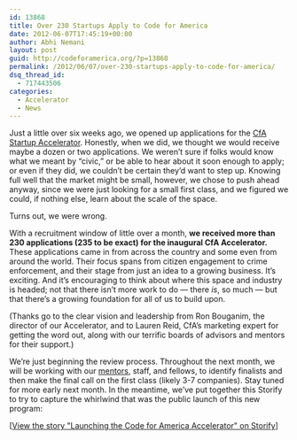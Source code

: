 ```yaml
---
id: 13868
title: Over 230 Startups Apply to Code for America
date: 2012-06-07T17:45:19+00:00
author: Abhi Nemani
layout: post
guid: http://codeforamerica.org/?p=13868
permalink: /2012/06/07/over-230-startups-apply-to-code-for-america/
dsq_thread_id:
  - 717443506
categories:
  - Accelerator
  - News
---
```

Just a little over six weeks ago, we opened up applications for the [CfA Startup Accelerator](http://codeforamerica.org/accelerator). Honestly, when we did, we thought we would receive maybe a dozen or two applications. We weren&#8217;t sure if folks would know what we meant by &#8220;civic,&#8221; or be able to hear about it soon enough to apply; or even if they did, we couldn&#8217;t be certain they&#8217;d want to step up. Knowing full well that the market might be small, however, we chose to push ahead anyway, since we were just looking for a small first class, and we figured we could, if nothing else, learn about the scale of the space.

Turns out, we were wrong.

With a recruitment window of little over a month, **we received more than 230 applications (235 to be exact) for the inaugural CfA Accelerator.** These applications came in from across the country and some even from around the world. Their focus spans from citizen engagement to crime enforcement, and their stage from just an idea to a growing business. It&#8217;s exciting. And it&#8217;s encouraging to think about where this space and industry is headed; not that there isn&#8217;t more work to do &#8212; there _is_, so much &#8212; but that there&#8217;s a growing foundation for all of us to build upon.

(Thanks go to the clear vision and leadership from Ron Bouganim, the director of our Accelerator, and to Lauren Reid, CfA&#8217;s marketing expert for getting the word out, along with our terrific boards of advisors and mentors for their support.)

We&#8217;re just beginning the review process. Throughout the next month, we will be working with our [mentors](http://codeforamerica.org/accelerator/#team), staff, and fellows, to identify finalists and then make the final call on the first class (likely 3-7 companies). Stay tuned for more early next month. In the meantime, we&#8217;ve put together this Storify to try to capture the whirlwind that was the public launch of this new program:


  


<noscript>
  [<a href="http://storify.com/abhinemani/launching-the-code-for-america-accelerator" target="_blank">View the story "Launching the Code for America Accelerator" on Storify</a>]
</noscript>